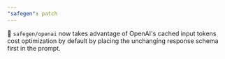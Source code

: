 ```yaml
---
"safegen": patch
---
```


🚀 `safegen/openai` now takes advantage of OpenAI's cached input tokens cost optimization by default by placing the unchanging response schema first in the prompt.

